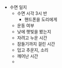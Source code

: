 - 수면 일지
	- 수면 시각 3시 반
		- 핸드폰을 도리에게
	- 운동 여부
	- 낮에 햇빛을 봤는지
	- 자려고 누운 시간
	- 잠들기까지 걸린 시간
	- 덥고 추운지, 소리
	- 깨어난 시간
	-